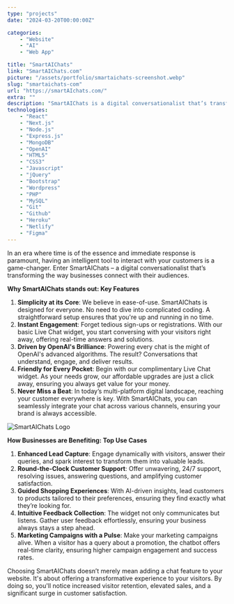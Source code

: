 ```yaml
---
type: "projects"
date: "2024-03-20T00:00:00Z"

categories: 
    - "Website"
    - "AI"
    - "Web App"

title: "SmartAIChats"
link: "SmartAIChats.com"
picture: "/assets/portfolio/smartaichats-screenshot.webp"
slug: "smartaichats-com"
url: "https://smartAIchats.com/"
extra: ""
description: "SmartAIChats is a digital conversationalist that’s transforming the way businesses connect with their audiences. With its intuitive interface and state-of-the-art technology, it’s perfect for businesses of all sizes."
technologies: 
    - "React"
    - "Next.js"
    - "Node.js"
    - "Express.js"
    - "MongoDB"
    - "OpenAI"
    - "HTML5"
    - "CSS3"
    - "Javascript"
    - "jQuery"
    - "Bootstrap"
    - "Wordpress"
    - "PHP"
    - "MySQL"
    - "Git"
    - "Github"
    - "Heroku"
    - "Netlify"
    - "Figma"
---
```


In an era where time is of the essence and immediate response is paramount, having an intelligent tool to interact with your customers is a game-changer. Enter SmartAIChats – a digital conversationalist that’s transforming the way businesses connect with their audiences.

**Why SmartAIChats stands out: Key Features**

1. **Simplicity at its Core**: We believe in ease-of-use. SmartAIChats is designed for everyone. No need to dive into complicated coding. A straightforward setup ensures that you're up and running in no time.
2. **Instant Engagement**: Forget tedious sign-ups or registrations. With our basic Live Chat widget, you start conversing with your visitors right away, offering real-time answers and solutions.
3. **Driven by OpenAI's Brilliance**: Powering every chat is the might of OpenAI's advanced algorithms. The result? Conversations that understand, engage, and deliver results.
4. **Friendly for Every Pocket**: Begin with our complimentary Live Chat widget. As your needs grow, our affordable upgrades are just a click away, ensuring you always get value for your money.
5. **Never Miss a Beat**: In today’s multi-platform digital landscape, reaching your customer everywhere is key. With SmartAIChats, you can seamlessly integrate your chat across various channels, ensuring your brand is always accessible.

![SmartAIChats Logo](https://firebasestorage.googleapis.com/v0/b/vasilkoffcom-1532682115746.appspot.com/o/smartaichats-logo.png?alt=media&token=7d3602be-eabd-4b66-aa14-d10b9dbdea9d)

**How Businesses are Benefiting: Top Use Cases**

1. **Enhanced Lead Capture**: Engage dynamically with visitors, answer their queries, and spark interest to transform them into valuable leads.
2. **Round-the-Clock Customer Support**: Offer unwavering, 24/7 support, resolving issues, answering questions, and amplifying customer satisfaction.
3. **Guided Shopping Experiences**: With AI-driven insights, lead customers to products tailored to their preferences, ensuring they find exactly what they’re looking for.
4. **Intuitive Feedback Collection**: The widget not only communicates but listens. Gather user feedback effortlessly, ensuring your business always stays a step ahead.
5. **Marketing Campaigns with a Pulse**: Make your marketing campaigns alive. When a visitor has a query about a promotion, the chatbot offers real-time clarity, ensuring higher campaign engagement and success rates.

Choosing SmartAIChats doesn’t merely mean adding a chat feature to your website. It's about offering a transformative experience to your visitors. By doing so, you'll notice increased visitor retention, elevated sales, and a significant surge in customer satisfaction.

